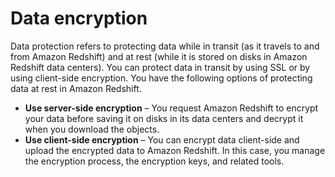 # Data encryption<a name="security-encryption"></a>

Data protection refers to protecting data while in transit \(as it travels to and from Amazon Redshift\) and at rest \(while it is stored on disks in Amazon Redshift data centers\)\. You can protect data in transit by using SSL or by using client\-side encryption\. You have the following options of protecting data at rest in Amazon Redshift\.
+ **Use server\-side encryption** – You request Amazon Redshift to encrypt your data before saving it on disks in its data centers and decrypt it when you download the objects\. 
+ **Use client\-side encryption** – You can encrypt data client\-side and upload the encrypted data to Amazon Redshift\. In this case, you manage the encryption process, the encryption keys, and related tools\.